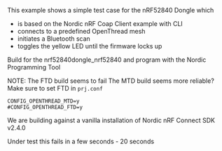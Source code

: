 
This example shows a simple test case for the nRF52840 Dongle which

- is based on the Nordic nRF Coap Client example with CLI
- connects to a predefined OpenThread mesh
- initiates a Bluetooth scan
- toggles the yellow LED until the firmware locks up

Build for the nrf52840dongle_nrf52840 and program with the Nordic Programming Tool

NOTE: The FTD build seems to fail The MTD build seems more reliable? Make sure to set FTD in `prj.conf`

```
CONFIG_OPENTHREAD_MTD=y
#CONFIG_OPENTHREAD_FTD=y
```

We are building against a vanilla installation of Nordic nRF Connect SDK v2.4.0

Under test this fails in a few seconds - 20 seconds
